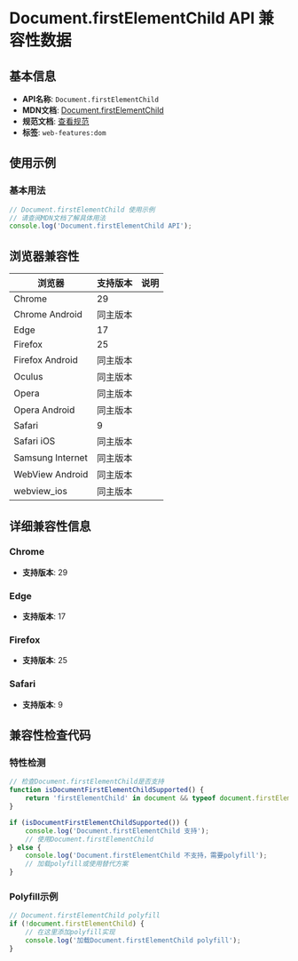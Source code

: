 # Document.firstElementChild API 兼容性数据

## 基本信息

- **API名称**: `Document.firstElementChild`
- **MDN文档**: [Document.firstElementChild](https://developer.mozilla.org/docs/Web/API/Document/firstElementChild)
- **规范文档**: [查看规范](https://dom.spec.whatwg.org/#ref-for-dom-parentnode-firstelementchild①)
- **标签**: `web-features:dom`

## 使用示例

### 基本用法

```javascript
// Document.firstElementChild 使用示例
// 请查阅MDN文档了解具体用法
console.log('Document.firstElementChild API');
```

## 浏览器兼容性

| 浏览器 | 支持版本 | 说明 |
|--------|----------|------|
| Chrome | 29 |  |
| Chrome Android | 同主版本 |  |
| Edge | 17 |  |
| Firefox | 25 |  |
| Firefox Android | 同主版本 |  |
| Oculus | 同主版本 |  |
| Opera | 同主版本 |  |
| Opera Android | 同主版本 |  |
| Safari | 9 |  |
| Safari iOS | 同主版本 |  |
| Samsung Internet | 同主版本 |  |
| WebView Android | 同主版本 |  |
| webview_ios | 同主版本 |  |

## 详细兼容性信息

### Chrome

- **支持版本**: 29

### Edge

- **支持版本**: 17

### Firefox

- **支持版本**: 25

### Safari

- **支持版本**: 9

## 兼容性检查代码

### 特性检测

```javascript
// 检查Document.firstElementChild是否支持
function isDocumentFirstElementChildSupported() {
    return 'firstElementChild' in document && typeof document.firstElementChild === 'function';
}

if (isDocumentFirstElementChildSupported()) {
    console.log('Document.firstElementChild 支持');
    // 使用Document.firstElementChild
} else {
    console.log('Document.firstElementChild 不支持，需要polyfill');
    // 加载polyfill或使用替代方案
}
```

### Polyfill示例

```javascript
// Document.firstElementChild polyfill
if (!document.firstElementChild) {
    // 在这里添加polyfill实现
    console.log('加载Document.firstElementChild polyfill');
}
```

